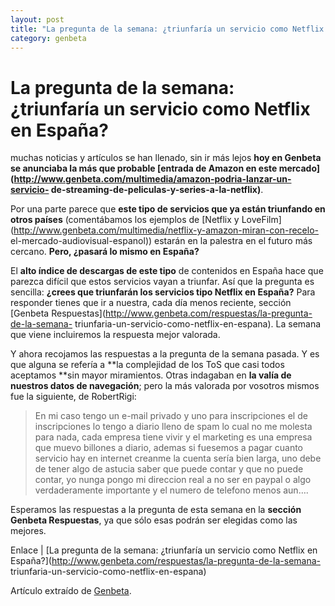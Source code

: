 ```yaml
---
layout: post
title: "La pregunta de la semana: ¿triunfaría un servicio como Netflix en España?"
category: genbeta
---
```


# La pregunta de la semana: ¿triunfaría un servicio como Netflix en España?

muchas noticias y artículos se han llenado, sin ir más lejos **hoy en Genbeta
se anunciaba la más que probable [entrada de Amazon en este
mercado](http://www.genbeta.com/multimedia/amazon-podria-lanzar-un-servicio-
de-streaming-de-peliculas-y-series-a-la-netflix)**.

Por una parte parece que **este tipo de servicios que ya están triunfando en
otros países** (comentábamos los ejemplos de [Netflix y
LoveFilm](http://www.genbeta.com/multimedia/netflix-y-amazon-miran-con-recelo-
el-mercado-audiovisual-espanol)) estarán en la palestra en el futuro más
cercano. **Pero, ¿pasará lo mismo en España?**

El **alto índice de descargas de este tipo** de contenidos en España hace que
parezca difícil que estos servicios vayan a triunfar. Así que la pregunta es
sencilla: **¿crees que triunfarán los servicios tipo Netflix en España?** Para
responder tienes que ir a nuestra, cada día menos reciente, sección [Genbeta
Respuestas](http://www.genbeta.com/respuestas/la-pregunta-de-la-semana-
triunfaria-un-servicio-como-netflix-en-espana). La semana que viene
incluiremos la respuesta mejor valorada.  
  
Y ahora recojamos las respuestas a la pregunta de la semana pasada. Y es que
alguna se refería a **la complejidad de los ToS que casi todos aceptamos **sin
mayor miramientos. Otras indagaban en **la valía de nuestros datos de
navegación**; pero la más valorada por vosotros mismos fue la siguiente, de
RobertRigi:  

> En mi caso tengo un e-mail privado y uno para inscripciones el de
inscripciones lo tengo a diario lleno de spam lo cual no me molesta para nada,
cada empresa tiene vivir y el marketing es una empresa que muevo billones a
diario, ademas si fuesemos a pagar cuanto servicio hay en internet creanme la
cuenta sería bien larga, uno debe de tener algo de astucia saber que puede
contar y que no puede contar, yo nunga pongo mi direccion real a no ser en
paypal o algo verdaderamente importante y el numero de telefono menos aun….

Esperamos las respuestas a la pregunta de esta semana en la **sección Genbeta
Respuestas**, ya que sólo esas podrán ser elegidas como las mejores.

Enlace | [La pregunta de la semana: ¿triunfaría un servicio como Netflix en
España?](http://www.genbeta.com/respuestas/la-pregunta-de-la-semana-
triunfaria-un-servicio-como-netflix-en-espana)

Artículo extraído de [Genbeta](http://www.genbeta.com).